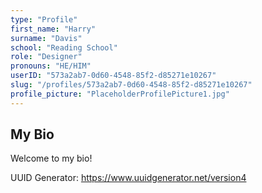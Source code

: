 ```yaml
---
type: "Profile"
first_name: "Harry"
surname: "Davis"
school: "Reading School"
role: "Designer"
pronouns: "HE/HIM"
userID: "573a2ab7-0d60-4548-85f2-d85271e10267"
slug: "/profiles/573a2ab7-0d60-4548-85f2-d85271e10267"
profile_picture: "PlaceholderProfilePicture1.jpg"
---
```


## My Bio

Welcome to my bio!

UUID Generator: https://www.uuidgenerator.net/version4
